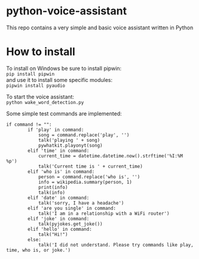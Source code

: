 # python-voice-assistant
This repo contains a very simple and basic voice assistant written in Python

# How to install
To install on Windows be sure to install pipwin:  
```pip install pipwin```  
and use it to install some specific modules:  
```pipwin install pyaudio```

To start the voice assistant:  
```python wake_word_detection.py```

Some simple test commands are implemented:
```
if command != "":
        if 'play' in command:
            song = command.replace('play', '')
            talk('playing ' + song)
            pywhatkit.playonyt(song)
        elif 'time' in command:
            current_time = datetime.datetime.now().strftime('%I:%M %p')
            talk('Current time is ' + current_time)
        elif 'who is' in command:
            person = command.replace('who is', '')
            info = wikipedia.summary(person, 1)
            print(info)
            talk(info)
        elif 'date' in command:
            talk('sorry, I have a headache')
        elif 'are you single' in command:
            talk('I am in a relationship with a WiFi router')
        elif 'joke' in command:
            talk(pyjokes.get_joke())
        elif 'hello' in command:
            talk("Hi!")
        else:
            talk('I did not understand. Please try commands like play, time, who is, or joke.')
```

